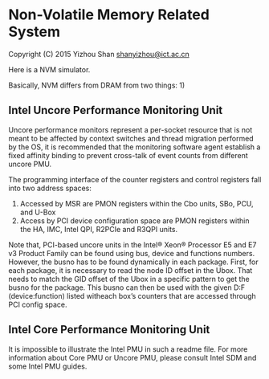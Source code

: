 # Non-Volatile Memory Related System

Copyright (C) 2015 Yizhou Shan <shanyizhou@ict.ac.cn>

Here is a NVM simulator.

Basically, NVM differs from DRAM from two things:
	1)

## Intel Uncore Performance Monitoring Unit

Uncore performance monitors represent a per-socket resource that is not meant
to be affected by context switches and thread migration performed by the OS,
it is recommended that the monitoring software agent establish a fixed affinity
binding to prevent cross-talk of event counts from different uncore PMU.

The programming interface of the counter registers and control registers fall
into two address spaces:
 1) Accessed by MSR are PMON registers within the Cbo units, SBo, PCU, and U-Box
 2) Access by PCI device configuration space are PMON registers within the HA,
    IMC, Intel QPI, R2PCIe and R3QPI units.

Note that, PCI-based uncore units in the Intel® Xeon® Processor E5 and E7 v3
Product Family can be found using bus, device and functions numbers. However,
the busno has to be found dynamically in each package. First, for each package,
it is necessary to read the node ID offset in the Ubox. That needs to match
the GID offset of the Ubox in a specific pattern to get the busno for the
package. This busno can then be used with the given D:F (device:function)
listed witheach box’s counters that are accessed through PCI config space.

## Intel Core Performance Monitoring Unit

It is impossible to illustrate the Intel PMU in such a readme file. For more
information about Core PMU or Uncore PMU, please consult Intel SDM and some
Intel PMU guides.
